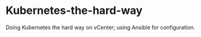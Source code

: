 # Kubernetes-the-hard-way
Doing Kubernetes the hard way on vCenter; using Ansible for configuration.
